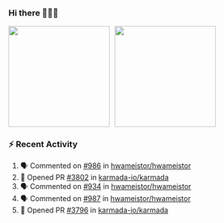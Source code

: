 ### Hi there 👋👋👋

<div style="display: flex; gap: 10px;">
  <img height="200px" src="https://github-readme-stats.vercel.app/api?username=Vacant2333&show_icons=true&theme=flag-india&count_private=true&hide_rank=true&include_all_commits=true">
  <img height="200px" src="https://github-readme-stats.vercel.app/api/top-langs/?username=Vacant2333&layout=donut">
</div>

### :zap: Recent Activity

<!--START_SECTION:activity-->
1. 🗣 Commented on [#986](https://github.com/hwameistor/hwameistor/issues/986#issuecomment-1641491448) in [hwameistor/hwameistor](https://github.com/hwameistor/hwameistor)
2. 💪 Opened PR [#3802](https://github.com/karmada-io/karmada/pull/3802) in [karmada-io/karmada](https://github.com/karmada-io/karmada)
3. 🗣 Commented on [#934](https://github.com/hwameistor/hwameistor/issues/934#issuecomment-1637501328) in [hwameistor/hwameistor](https://github.com/hwameistor/hwameistor)
4. 🗣 Commented on [#987](https://github.com/hwameistor/hwameistor/issues/987#issuecomment-1637492606) in [hwameistor/hwameistor](https://github.com/hwameistor/hwameistor)
5. 💪 Opened PR [#3796](https://github.com/karmada-io/karmada/pull/3796) in [karmada-io/karmada](https://github.com/karmada-io/karmada)
<!--END_SECTION:activity-->
